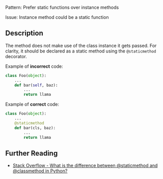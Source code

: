 Pattern: Prefer static functions over instance methods

Issue: Instance method could be a static function

## Description

The method does not make use of the class instance it gets passed. For clarity, it should be declared as a static method using the `@staticmethod` decorator.


Example of **incorrect** code:

```python
class Foo(object):
    ...
    def bar(self, baz):
        ...
        return llama
```

Example of **correct** code:

```python
class Foo(object):
    ...
    @staticmethod
    def bar(cls, baz):
        ...
        return llama
```

## Further Reading

* [Stack Overflow - What is the difference between @staticmethod and @classmethod in Python?](http://stackoverflow.com/questions/136097/what-is-the-difference-between-staticmethod-and-classmethod-in-python)
